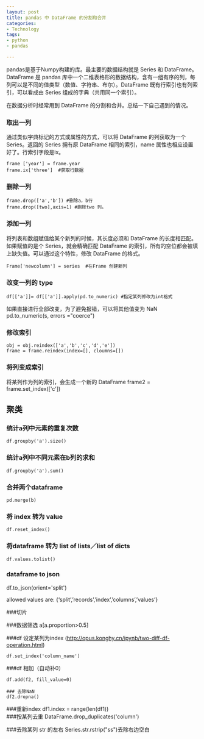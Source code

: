 ```yaml
---
layout: post
title: pandas 中 DataFrame 的分割和合并
categories: 
- Technology
tags:
- python
- pandas

---
```


pandas是基于Numpy构建的库。最主要的数据结构就是 Series 和 DataFrame。
DataFrame 是 pandas 库中一个二维表格形的数据结构，含有一组有序的列，每列可以是不同的值类型（数值、字符串、布尔）。DataFrame 既有行索引也有列索引，可以看成由 Series 组成的字典（共用同一个索引）。

在数据分析时经常用到 DataFrame 的分割和合并。总结一下自己遇到的情况。
 <!--more-->



### 取出一列

通过类似字典标记的方式或属性的方式，可以将 DataFrame 的列获取为一个 Series。返回的 Series 拥有原 DataFrame 相同的索引，name 属性也相应设置好了。行索引字段是ix。
 
	frame ['year'] = frame.year  
	frame.ix['three']  #获取行数据

### 删除一列
 
	frame.drop(['a','b']) #删除a，b行
	frame.drop([two],axis=1) #删除two 列。

### 添加一列

将列表和数组赋值给某个新列的时候，其长度必须和 DataFrame 的长度相匹配。如果赋值的是个 Series，就会精确匹配 DataFrame 的索引，所有的空位都会被填上缺失值。可以通过这个特性，修改 DataFrame 的格式。

	Frame['newcolumn'] = series  #在Frame 创建新列

### 改变一列的 type


	df[['a']]= df[['a']].apply(pd.to_numeric) #指定某列修改为int格式

如果直接进行全部改变，为了避免报错，可以将其他值变为 NaN
	pd.to_numeric(s, errors ="coerce")

### 修改索引

	obj = obj.reindex(['a','b','c','d','e'])
	frame = frame.reindex(index=[], cloumns=[])

### 将列变成索引

将某列作为列的索引，会生成一个新的 DataFrame
	frame2 = frame.set_index(['c'])

## 聚类

### 统计a列中元素的重复次数
	df.groupby('a').size()


### 统计a列中不同元素在b列的求和

	df.groupby('a').sum()

### 合并两个dataframe

	pd.merge(b)

### 将 index 转为 value

	df.reset_index()

### 将dataframe 转为 list of lists／list of dicts

	df.values.tolist()

### dataframe to json

df.to_json(orient='split')    

allowed values are: {‘split’,’records’,’index’,’columns’,’values’}

###切片

###数据筛选
	a[a.proportion>0.5]

###df 设定某列为index (http://opus.konghy.cn/ipynb/two-diff-df-operation.html)

	df.set_index('column_name')

###df 相加（自动补0）

	df.add(f2, fill_value=0)

	### 去除NaN
	df2.dropna()
###重新index
	df1.index = range(len(df1))  
###按某列去重
	DataFrame.drop_duplicates('column')

###去除某列 str 的左右
	Series.str.rstrip("ss")去除右边空白



